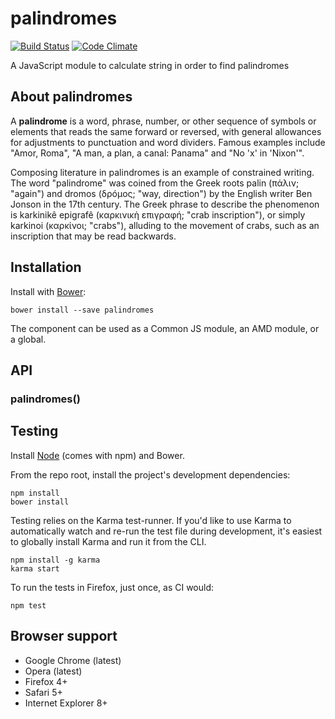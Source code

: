 # palindromes

[![Build Status](https://secure.travis-ci.org/mehranhatami/palindromes.png?branch=master)](http://travis-ci.org/mehranhatami/palindromes)
[![Code Climate](https://codeclimate.com/github/mehranhatami/palindromes/badges/gpa.svg)](https://codeclimate.com/github/mehranhatami/palindromes)

A JavaScript module to calculate string in order to find palindromes

## About palindromes

A **palindrome** is a word, phrase, number, or other sequence of symbols or elements that reads the same forward or reversed, with general allowances for adjustments to punctuation and word dividers. Famous examples include "Amor, Roma", "A man, a plan, a canal: Panama" and "No 'x' in 'Nixon'".

Composing literature in palindromes is an example of constrained writing. The word "palindrome" was coined from the Greek roots palin (πάλιν; "again") and dromos (δρóμος; "way, direction") by the English writer Ben Jonson in the 17th century. The Greek phrase to describe the phenomenon is karkinikê epigrafê (καρκινικὴ επιγραφή; "crab inscription"), or simply karkinoi (καρκίνοι; "crabs"), alluding to the movement of crabs, such as an inscription that may be read backwards.

## Installation

Install with [Bower](http://bower.io):

```
bower install --save palindromes
```

The component can be used as a Common JS module, an AMD module, or a global.


## API

### palindromes()


## Testing

Install [Node](http://nodejs.org) (comes with npm) and Bower.

From the repo root, install the project's development dependencies:

```
npm install
bower install
```

Testing relies on the Karma test-runner. If you'd like to use Karma to
automatically watch and re-run the test file during development, it's easiest
to globally install Karma and run it from the CLI.

```
npm install -g karma
karma start
```

To run the tests in Firefox, just once, as CI would:

```
npm test
```


## Browser support

* Google Chrome (latest)
* Opera (latest)
* Firefox 4+
* Safari 5+
* Internet Explorer 8+
